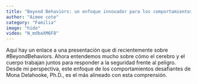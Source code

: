 ```yaml
---
title: "Beyond Behaviors: un enfoque innovador para los comportamientos desafiantes"
author: "Aimee cote"
category: "Familia"
image: "hide"
video: "N_mdbaXM6F8"
---
```

Aquí hay un enlace a una presentación que di recientemente sobre #BeyondBehaviors. Ahora entendemos mucho sobre cómo el cerebro y el cuerpo trabajan juntos para responder a la seguridad frente al peligro. Desde mi perspectiva, este enfoque de los comportamientos desafiantes de Mona Delahooke, Ph.D., es el más alineado con esta comprensión.
